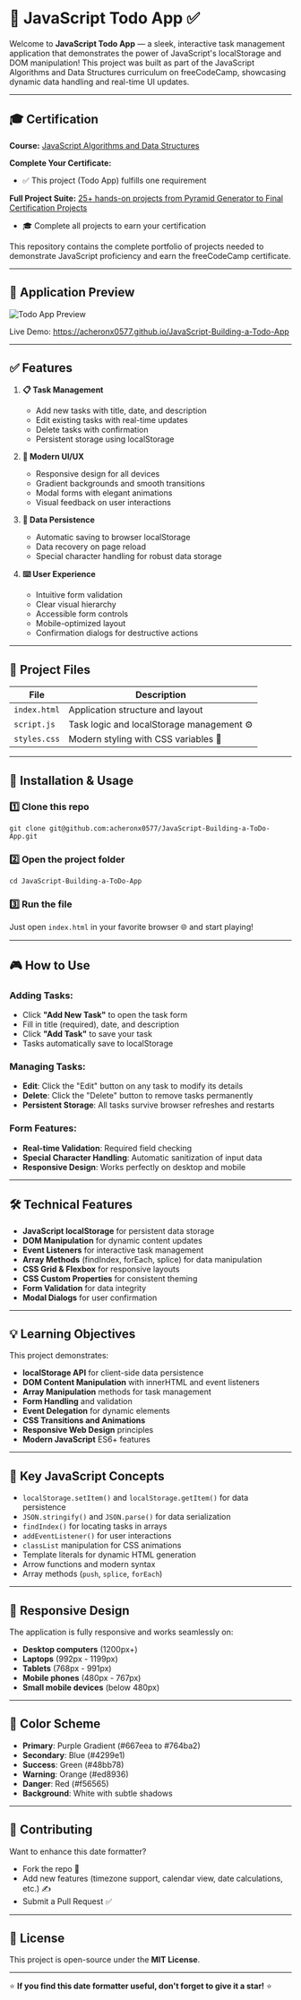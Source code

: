 # 📝 JavaScript Todo App ✅

Welcome to **JavaScript Todo App** — a sleek, interactive task management application that demonstrates the power of JavaScript's localStorage and DOM manipulation! This project was built as part of the JavaScript Algorithms and Data Structures curriculum on freeCodeCamp, showcasing dynamic data handling and real-time UI updates.

---

## 🎓 Certification

**Course:** [JavaScript Algorithms and Data Structures](https://www.freecodecamp.org/learn/javascript-algorithms-and-data-structures-v8)

**Complete Your Certificate:**
- ✅ This project (Todo App) fulfills one requirement

**Full Project Suite:** [25+ hands-on projects from Pyramid Generator to Final Certification Projects](https://github.com/acheronx0577/JavaScript-Algorithms-and-Data-Structures)
- 🎓 Complete all projects to earn your certification

This repository contains the complete portfolio of projects needed to demonstrate JavaScript proficiency and earn the freeCodeCamp certificate.

---

## 📸 Application Preview

![Todo App Preview](https://via.placeholder.com/742x771/667eea/ffffff?text=Todo+App+Preview)

Live Demo: https://acheronx0577.github.io/JavaScript-Building-a-Todo-App

---

## ✅ Features

1. **📋 Task Management**
   - Add new tasks with title, date, and description
   - Edit existing tasks with real-time updates
   - Delete tasks with confirmation
   - Persistent storage using localStorage

2. **🎨 Modern UI/UX**
   - Responsive design for all devices
   - Gradient backgrounds and smooth transitions
   - Modal forms with elegant animations
   - Visual feedback on user interactions

3. **💾 Data Persistence**
   - Automatic saving to browser localStorage
   - Data recovery on page reload
   - Special character handling for robust data storage

4. **⌨️ User Experience**
   - Intuitive form validation
   - Clear visual hierarchy
   - Accessible form controls
   - Mobile-optimized layout
   - Confirmation dialogs for destructive actions

---

## 🧩 Project Files

| File | Description |
|------|-------------|
| `index.html` | Application structure and layout |
| `script.js` | Task logic and localStorage management ⚙️ |
| `styles.css` | Modern styling with CSS variables 🎨 |

---

## 🧰 Installation & Usage

### 1️⃣ Clone this repo
```
git clone git@github.com:acheronx0577/JavaScript-Building-a-ToDo-App.git
```

### 2️⃣ Open the project folder
```
cd JavaScript-Building-a-ToDo-App
```

### 3️⃣ Run the file
Just open `index.html` in your favorite browser 🌐 and start playing!

---

## 🎮 How to Use

### Adding Tasks:
- Click **"Add New Task"** to open the task form
- Fill in title (required), date, and description
- Click **"Add Task"** to save your task
- Tasks automatically save to localStorage

### Managing Tasks:
- **Edit**: Click the "Edit" button on any task to modify its details
- **Delete**: Click the "Delete" button to remove tasks permanently
- **Persistent Storage**: All tasks survive browser refreshes and restarts

### Form Features:
- **Real-time Validation**: Required field checking
- **Special Character Handling**: Automatic sanitization of input data
- **Responsive Design**: Works perfectly on desktop and mobile

---

## 🛠️ Technical Features

- **JavaScript localStorage** for persistent data storage
- **DOM Manipulation** for dynamic content updates
- **Event Listeners** for interactive task management
- **Array Methods** (findIndex, forEach, splice) for data manipulation
- **CSS Grid & Flexbox** for responsive layouts
- **CSS Custom Properties** for consistent theming
- **Form Validation** for data integrity
- **Modal Dialogs** for user confirmation

---

## 💡 Learning Objectives

This project demonstrates:
- **localStorage API** for client-side data persistence
- **DOM Content Manipulation** with innerHTML and event listeners
- **Array Manipulation** methods for task management
- **Form Handling** and validation
- **Event Delegation** for dynamic elements
- **CSS Transitions and Animations**
- **Responsive Web Design** principles
- **Modern JavaScript** ES6+ features

---

## 🎯 Key JavaScript Concepts

- `localStorage.setItem()` and `localStorage.getItem()` for data persistence
- `JSON.stringify()` and `JSON.parse()` for data serialization
- `findIndex()` for locating tasks in arrays
- `addEventListener()` for user interactions
- `classList` manipulation for CSS animations
- Template literals for dynamic HTML generation
- Arrow functions and modern syntax
- Array methods (`push`, `splice`, `forEach`)

---

## 📱 Responsive Design

The application is fully responsive and works seamlessly on:
- **Desktop computers** (1200px+)
- **Laptops** (992px - 1199px)
- **Tablets** (768px - 991px)
- **Mobile phones** (480px - 767px)
- **Small mobile devices** (below 480px)

---

## 🎨 Color Scheme

- **Primary**: Purple Gradient (#667eea to #764ba2)
- **Secondary**: Blue (#4299e1)
- **Success**: Green (#48bb78)
- **Warning**: Orange (#ed8936)
- **Danger**: Red (#f56565)
- **Background**: White with subtle shadows

---

## 🤝 Contributing

Want to enhance this date formatter?  
- Fork the repo 🍴  
- Add new features (timezone support, calendar view, date calculations, etc.) ✍️  
- Submit a Pull Request ✅  

---

## 📜 License

This project is open-source under the **MIT License**.

---
⭐ **If you find this date formatter useful, don't forget to give it a star!** ⭐
